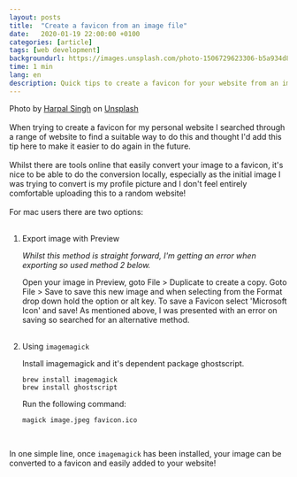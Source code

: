 ```yaml
---
layout: posts
title:  "Create a favicon from an image file"
date:   2020-01-19 22:00:00 +0100
categories: [article]
tags: [web development] 
backgroundurl: https://images.unsplash.com/photo-1506729623306-b5a934d88b53
time: 1 min
lang: en
description: Quick tips to create a favicon for your website from an image file on a mac.
---
```


Photo by [Harpal Singh](https://unsplash.com/@aquatium?utm_source=unsplash&utm_medium=referral&utm_content=creditCopyText) on [Unsplash](https://unsplash.com/s/photos/icon?utm_source=unsplash&utm_medium=referral&utm_content=creditCopyText)
<br><br>
When trying to create a favicon for my personal website I searched through a range of website to find a suitable way to do this and thought I'd add this tip here to make it easier to do again in the future. 
<br><br>
Whilst there are tools online that easily convert your image to a favicon, it's nice to be able to do the conversion locally, especially as the initial image I was trying to convert is my profile picture and I don't feel entirely comfortable uploading this to a random website!
<br><br>
For mac users there are two options:
<br><br>
1. Export image with Preview
    
    *Whilst this method is straight forward, I'm getting an error when exporting so used method 2 below.*

    Open your image in Preview, goto File > Duplicate to create a copy. Goto File > Save to save this new image and when selecting from the Format drop down hold the option or alt key. 
    To save a Favicon select 'Microsoft Icon' and save! As mentioned above, I was presented with an error on saving so searched for an alternative method.
<br><br>
2. Using `imagemagick`

    Install imagemagick and it's dependent package ghostscript.
    ```
    brew install imagemagick
    brew install ghostscript
    ```
    Run the following command:
    ```
    magick image.jpeg favicon.ico
    ```
    <br>

In one simple line, once `imagemagick` has been installed, your image can be converted to a favicon and easily added to your website!